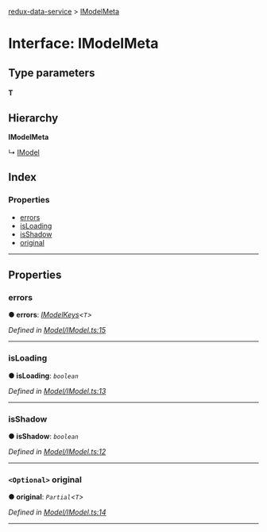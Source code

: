 [redux-data-service](../README.md) > [IModelMeta](../interfaces/imodelmeta.md)

# Interface: IModelMeta

## Type parameters
#### T 
## Hierarchy

**IModelMeta**

↳  [IModel](imodel.md)

## Index

### Properties

* [errors](imodelmeta.md#errors)
* [isLoading](imodelmeta.md#isloading)
* [isShadow](imodelmeta.md#isshadow)
* [original](imodelmeta.md#original)

---

## Properties

<a id="errors"></a>

###  errors

**● errors**: *[IModelKeys](../#imodelkeys)<`T`>*

*Defined in [Model/IModel.ts:15](https://github.com/Rediker-Software/redux-data-service/blob/b03f489/src/Model/IModel.ts#L15)*

___
<a id="isloading"></a>

###  isLoading

**● isLoading**: *`boolean`*

*Defined in [Model/IModel.ts:13](https://github.com/Rediker-Software/redux-data-service/blob/b03f489/src/Model/IModel.ts#L13)*

___
<a id="isshadow"></a>

###  isShadow

**● isShadow**: *`boolean`*

*Defined in [Model/IModel.ts:12](https://github.com/Rediker-Software/redux-data-service/blob/b03f489/src/Model/IModel.ts#L12)*

___
<a id="original"></a>

### `<Optional>` original

**● original**: *`Partial`<`T`>*

*Defined in [Model/IModel.ts:14](https://github.com/Rediker-Software/redux-data-service/blob/b03f489/src/Model/IModel.ts#L14)*

___

